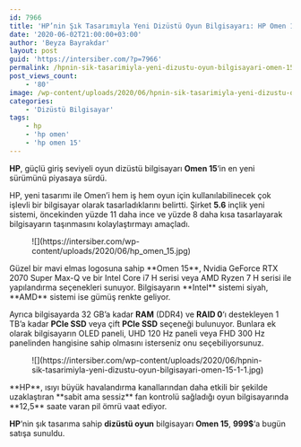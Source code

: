 ```yaml
---
id: 7966
title: 'HP’nin Şık Tasarımıyla Yeni Dizüstü Oyun Bilgisayarı: HP Omen 15'
date: '2020-06-02T21:00:00+03:00'
author: 'Beyza Bayrakdar'
layout: post
guid: 'https://intersiber.com/?p=7966'
permalink: /hpnin-sik-tasarimiyla-yeni-dizustu-oyun-bilgisayari-omen-15/
post_views_count:
    - '80'
image: /wp-content/uploads/2020/06/hpnin-sik-tasarimiyla-yeni-dizustu-oyun-bilgisayari-omen-15.jpg
categories:
    - 'Dizüstü Bilgisayar'
tags:
    - hp
    - 'hp omen'
    - 'hp omen 15'
---
```


**HP**, güçlü giriş seviyeli oyun dizüstü bilgisayarı **Omen 15**‘in en yeni sürümünü piyasaya sürdü.

HP, yeni tasarımı ile Omen’i hem iş hem oyun için kullanılabilinecek çok işlevli bir bilgisayar olarak tasarladıklarını belirtti. Şirket **5.6** inçlik yeni sistemi, öncekinden yüzde 11 daha ince ve yüzde 8 daha kısa tasarlayarak bilgisayarın taşınmasını kolaylaştırmayı amaçladı.

<figure class="wp-block-image size-large">![](https://intersiber.com/wp-content/uploads/2020/06/hp_omen_15.jpg)</figure>Güzel bir mavi elmas logosuna sahip **Omen 15**, Nvidia GeForce RTX 2070 Super Max-Q ve bir Intel Core i7 H serisi veya AMD Ryzen 7 H serisi ile yapılandırma seçenekleri sunuyor. Bilgisayarın **Intel** sistemi siyah, **AMD** sistemi ise gümüş renkte geliyor.

Ayrıca bilgisayarda 32 GB’a kadar **RAM** (DDR4) ve **RAID 0**‘ı destekleyen 1 TB’a kadar **PCIe SSD** veya çift **PCIe SSD** seçeneği bulunuyor. Bunlara ek olarak bilgisayarın OLED paneli, UHD 120 Hz paneli veya FHD 300 Hz panelinden hangisine sahip olmasını isterseniz onu seçebiliyorsunuz.

<figure class="wp-block-image size-large">![](https://intersiber.com/wp-content/uploads/2020/06/hpnin-sik-tasarimiyla-yeni-dizustu-oyun-bilgisayari-omen-15-1-1.jpg)</figure>**HP**, ısıyı büyük havalandırma kanallarından daha etkili bir şekilde uzaklaştıran **sabit ama sessiz** fan kontrolü sağladığı oyun bilgisayarında **12,5** saate varan pil ömrü vaat ediyor.

**HP**‘nin şık tasarıma sahip **dizüstü oyun** bilgisayarı **Omen 15**, **999$**‘a bugün satışa sunuldu.